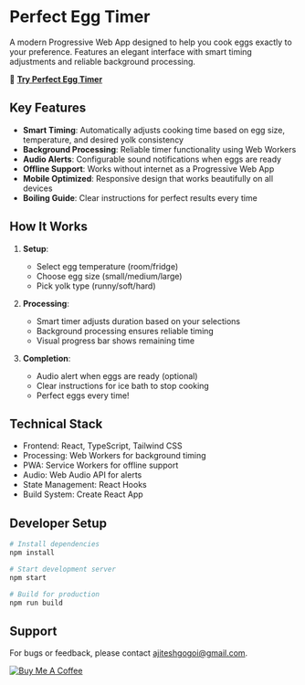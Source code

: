 # Perfect Egg Timer

A modern Progressive Web App designed to help you cook eggs exactly to your preference. Features an elegant interface with smart timing adjustments and reliable background processing.

🥚 **[Try Perfect Egg Timer](https://perfect-egg-timer.vercel.app)**

## Key Features

- **Smart Timing**: Automatically adjusts cooking time based on egg size, temperature, and desired yolk consistency
- **Background Processing**: Reliable timer functionality using Web Workers
- **Audio Alerts**: Configurable sound notifications when eggs are ready
- **Offline Support**: Works without internet as a Progressive Web App
- **Mobile Optimized**: Responsive design that works beautifully on all devices
- **Boiling Guide**: Clear instructions for perfect results every time

## How It Works

1. **Setup**: 
   - Select egg temperature (room/fridge)
   - Choose egg size (small/medium/large)
   - Pick yolk type (runny/soft/hard)

2. **Processing**:
   - Smart timer adjusts duration based on your selections
   - Background processing ensures reliable timing
   - Visual progress bar shows remaining time

3. **Completion**:
   - Audio alert when eggs are ready (optional)
   - Clear instructions for ice bath to stop cooking
   - Perfect eggs every time!

## Technical Stack

- Frontend: React, TypeScript, Tailwind CSS
- Processing: Web Workers for background timing
- PWA: Service Workers for offline support
- Audio: Web Audio API for alerts
- State Management: React Hooks
- Build System: Create React App

## Developer Setup

```bash
# Install dependencies
npm install

# Start development server
npm start

# Build for production
npm run build
```

## Support

For bugs or feedback, please contact ajiteshgogoi@gmail.com.

<p align="left">
  <a href="https://ko-fi.com/gogoi">
    <img src="https://img.shields.io/badge/Buy_Me_A_Coffee-Support_Development-FFDD00?style=for-the-badge&logo=ko-fi&logoColor=black" alt="Buy Me A Coffee" />
  </a>
</p>
